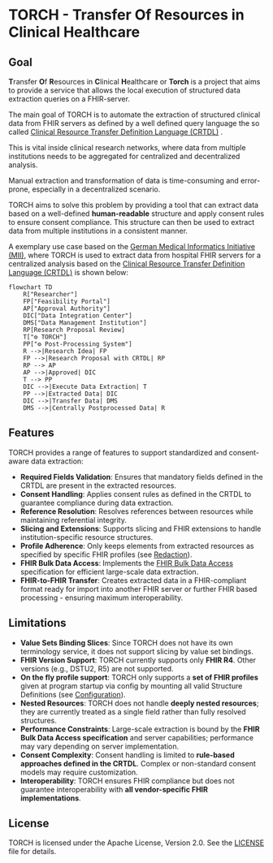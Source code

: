 # TORCH - Transfer Of Resources in Clinical Healthcare

## Goal

**T**ransfer **O**f **R**esources in **C**linical **H**ealthcare or **Torch** is a project that aims to provide
a service that allows the local execution of structured data extraction queries on a FHIR-server.

The main goal of TORCH is to automate the extraction of structured clinical data from FHIR servers as defined by
a well defined query language the so called [Clinical Resource Transfer Definition Language (CRTDL)](crtdl/crtdl.md) .

This is vital inside clinical research networks, where data from multiple institutions needs to be aggregated for centralized and decentralized analysis.

Manual extraction and transformation of data is time-consuming and error-prone, especially in a decentralized scenario.

TORCH aims to solve this problem by providing a tool that can extract data based on a well-defined
**human-readable** structure and apply consent rules to ensure consent compliance.
This structure can then be used to extract data from multiple institutions in a consistent manner.

A exemplary use case based on the [German Medical Informatics Initiative (MII)](https://www.medizininformatik-initiative.de/en/), where TORCH is used to extract data from hospital FHIR servers for a centralized analysis based on the
[Clinical Resource Transfer Definition Language (CRTDL)](crtdl/crtdl.md) is shown below:

```mermaid
flowchart TD
	R["Researcher"]
	FP["Feasibility Portal"]
	AP["Approval Authority"]
	DIC["Data Integration Center"]
	DMS["Data Management Institution"]
	RP[Research Proposal Review]
	T["⚙ TORCH"]
	PP["⚙ Post-Processing System"]
	R -->|Research Idea| FP
	FP -->|Research Proposal with CRTDL| RP
	RP --> AP
	AP -->|Approved| DIC
	T --> PP
	DIC -->|Execute Data Extraction| T
	PP -->|Extracted Data| DIC
	DIC -->|Transfer Data| DMS
	DMS -->|Centrally Postprocessed Data| R
```

## Features

TORCH provides a range of features to support standardized and consent-aware data extraction:

- **Required Fields Validation**:
  Ensures that mandatory fields defined in the CRTDL are present in the extracted resources.
- **Consent Handling**: Applies consent rules as defined in the CRTDL to guarantee compliance during data extraction.
- **Reference Resolution**:
  Resolves references between resources while maintaining referential integrity.
- **Slicing and Extensions**: Supports slicing and FHIR extensions to handle institution-specific resource structures.
- **Profile Adherence**:
  Only keeps elements from extracted resources as specified by specific FHIR profiles (see [Redaction](implementation/redaction)).
- **FHIR Bulk Data Access**:
  Implements the [FHIR Bulk Data Access](api/api.md) specification for efficient large-scale data extraction.
- **FHIR-to-FHIR Transfer**:
  Creates extracted data in a FHIR-compliant format ready for import into another FHIR server or further FHIR based processing - ensuring maximum interoperability.

## Limitations

- **Value Sets Binding Slices**:
  Since TORCH does not have its own terminology service, it does not support slicing by value set bindings.
- **FHIR Version Support**: TORCH currently supports only
  **FHIR R4**. Other versions (e.g., DSTU2, R5) are not supported.
- **On the fly profile support**: TORCH only supports a
  **set of FHIR profiles** 
given at program startup via config by mounting all valid Structure Definitions (see [Configuration](configuration.md)).
- **Nested Resources**: TORCH does not handle
  **deeply nested resources**; they are currently treated as a single field rather than fully resolved structures.
- **Performance Constraints**: Large-scale extraction is bound by the
  **FHIR Bulk Data Access specification** and server capabilities;
  performance may vary depending on server implementation.
- **Consent Complexity**: Consent handling is limited to
  **rule-based approaches defined in the CRTDL**. Complex or non-standard consent models may require customization.
- **Interoperability**: TORCH ensures FHIR compliance but does not guarantee interoperability with
  **all vendor-specific FHIR implementations**.

## License

TORCH is licensed under the Apache License, Version 2.0. See the [LICENSE](https://github.com/medizininformatik-initiative/torch/tree/main/LICENSE) file for details.


